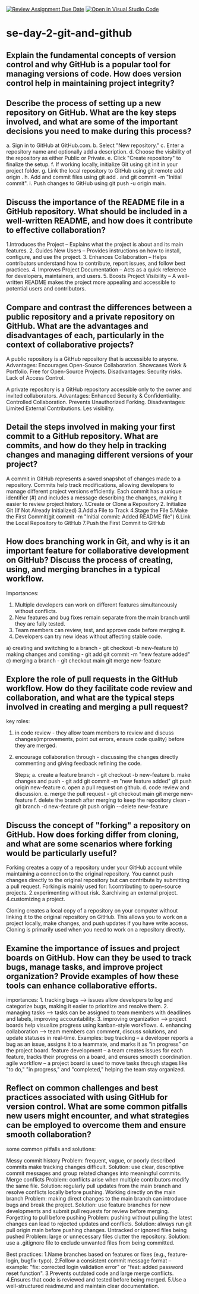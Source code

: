 [![Review Assignment Due Date](https://classroom.github.com/assets/deadline-readme-button-22041afd0340ce965d47ae6ef1cefeee28c7c493a6346c4f15d667ab976d596c.svg)](https://classroom.github.com/a/8wgCKhpZ)
[![Open in Visual Studio Code](https://classroom.github.com/assets/open-in-vscode-2e0aaae1b6195c2367325f4f02e2d04e9abb55f0b24a779b69b11b9e10269abc.svg)](https://classroom.github.com/online_ide?assignment_repo_id=18424904&assignment_repo_type=AssignmentRepo)
# se-day-2-git-and-github
## Explain the fundamental concepts of version control and why GitHub is a popular tool for managing versions of code. How does version control help in maintaining project integrity?

## Describe the process of setting up a new repository on GitHub. What are the key steps involved, and what are some of the important decisions you need to make during this process?
a.	Sign in to GitHub at GitHub.com.
b.	Select "New repository."
c.	Enter a repository name and optionally add a description.
d.	Choose the visibility of the repository as either Public or Private.
e.	Click "Create repository" to finalize the setup.
f.	If working locally, initialize Git using git init in your project folder.
g.	Link the local repository to GitHub using git remote add origin <repository-url>.
h.	Add and commit files using git add . and git commit -m "Initial commit".
i.	Push changes to GitHub using git push -u origin main.

## Discuss the importance of the README file in a GitHub repository. What should be included in a well-written README, and how does it contribute to effective collaboration?
1.Introduces the Project – Explains what the project is about and its main features.
2. Guides New Users – Provides instructions on how to install, configure, and use the project.
3. Enhances Collaboration – Helps contributors understand how to contribute, report issues, and follow best practices.
4. Improves Project Documentation – Acts as a quick reference for developers, maintainers, and users.
5. Boosts Project Visibility – A well-written README makes the project more appealing and accessible to potential users and contributors.

## Compare and contrast the differences between a public repository and a private repository on GitHub. What are the advantages and disadvantages of each, particularly in the context of collaborative projects?
A public repository is a GitHub repository that is accessible to anyone.
Advantages:
  Encourages Open-Source Collaboration. 
 Showcases Work & Portfolio.
 Free for Open-Source Projects.
Disadvantages:
    Security risks.
    Lack of Access Control.

A private repository is a GitHub repository accessible only to the owner and invited collaborators.
Advantages:
  Enhanced Security & Confidentiality.
  Controlled Collaboration.
  Prevents Unauthorized Forking.
Disadvantages:
  Limited External Contributions.
  Les visibility.

## Detail the steps involved in making your first commit to a GitHub repository. What are commits, and how do they help in tracking changes and managing different versions of your project?
A commit in GitHub represents a saved snapshot of changes made to a repository.
Commits help track modifications, allowing developers to manage different project versions efficiently.
Each commit has a unique identifier (#) and includes a message describing the changes, making it easier to review project history.
   1.Create or Clone a Repository
   2. Initialize Git (If Not Already Initialized)
   3.Add a File to Track
   4.Stage the File
   5.Make the First Commit(git commit -m "Initial commit: Added README file")
   6.Link the Local Repository to GitHub
   7.Push the First Commit to GitHub


## How does branching work in Git, and why is it an important feature for collaborative development on GitHub? Discuss the process of creating, using, and merging branches in a typical workflow.
Importances: 
1.	Multiple developers can work on different features simultaneously without conflicts.
2. New features and bug fixes remain separate from the main branch until they are fully tested.
3. Team members can review, test, and approve code before merging it.
4. Developers can try new ideas without affecting stable code.


a) creating and switching to a branch - git checkout -b new-feature
b)  making changes and comiting -  git add
                                   git commit -m "new feature added"
c) merging a branch - git checkout main
                      git merge new-feature
   
## Explore the role of pull requests in the GitHub workflow. How do they facilitate code review and collaboration, and what are the typical steps involved in creating and merging a pull request?
key roles:
1. in code review - they allow team members to review and discuss changes(improvements, point out errors, ensure code quality)  before they are merged.
2. encourage collaboration through - discussing the changes directly commenting and giving feedback refining the code.

   Steps;
   a. create a feature branch - git checkout -b new-feature
   b. make changes and push -   git add
                               git commit -m "new feature added"
                               git push origin new-feature
   c. open a pull request on github.
   d. code review and discussion.
   e. merge the pull request - git checkout main
                               git merge new-feature
   f. delete the branch after merging to keep the repository clean -
                              git branch -d new-feature
                              git push origin --delete
                              new-feature

## Discuss the concept of "forking" a repository on GitHub. How does forking differ from cloning, and what are some scenarios where forking would be particularly useful?
Forking creates a copy of a repository under your GitHub account while maintaining a connection to the original repository. You cannot push changes directly to the original repository but can contribute by submitting a pull request.
Forking is mainly used for:
    1.contributing to open-source projects.
    2.experimenting without risk.
    3.archiving an external project. 
    4.customizing a project.

Cloning creates a local copy of a repository on your computer without linking it to the original repository on GitHub. This allows you to work on a project locally, make changes, and push updates if you have write access. Cloning is primarily used when you need to work on a repository directly.

## Examine the importance of issues and project boards on GitHub. How can they be used to track bugs, manage tasks, and improve project organization? Provide examples of how these tools can enhance collaborative efforts.
importances: 
    1. tracking bugs –> issues allow developers to log and categorize bugs, making it easier to prioritize and resolve them.
    2. managing tasks –> tasks can be assigned to team members with deadlines and labels, improving accountability.
    3. improving organization –> project boards help visualize progress using kanban-style workflows.
    4. enhancing collaboration –> team members can comment, discuss solutions, and update statuses in real-time.
Examples:
    bug tracking – a developer reports a bug as an issue, assigns it to a teammate, and marks it as “in progress” on the project board.
    feature development – a team creates issues for each feature, tracks their progress on a board, and ensures smooth coordination.
    agile workflow – a project board is used to move tasks through stages like "to do," "in progress," and "completed," helping the team stay organized.

## Reflect on common challenges and best practices associated with using GitHub for version control. What are some common pitfalls new users might encounter, and what strategies can be employed to overcome them and ensure smooth collaboration?
some common pitfalls and solutions: 

Messy commit history
  Problem: frequent, vague, or poorly described commits make tracking changes difficult.
  Solution: use clear, descriptive commit messages and group related changes into meaningful commits.
Merge conflicts
  Problem: conflicts arise when multiple contributors modify the same file.
  Solution: regularly pull updates from the main branch and resolve conflicts locally before pushing.
Working directly on the main branch
  Problem: making direct changes to the main branch can introduce bugs and break the project.
  Solution: use feature branches for new developments and submit pull requests for review before merging.
Forgetting to pull before pushing
  Problem: pushing without pulling the latest changes can lead to rejected updates and conflicts.
  Solution: always run git pull origin main before pushing changes.
Untracked or ignored files being pushed
  Problem: large or unnecessary files clutter the repository.
  Solution: use a .gitignore file to exclude unwanted files from being committed.
  
Best practices:
  1.Name branches based on features or fixes (e.g., feature-login, bugfix-typo).
  2.Follow a consistent commit message format – example: "fix: corrected login validation error" or "feat: added password reset function".
  3.Prevents outdated code and large merge conflicts.
  4.Ensures that code is reviewed and tested before being merged.
  5.Use a well-structured readme.md and maintain clear documentation.


